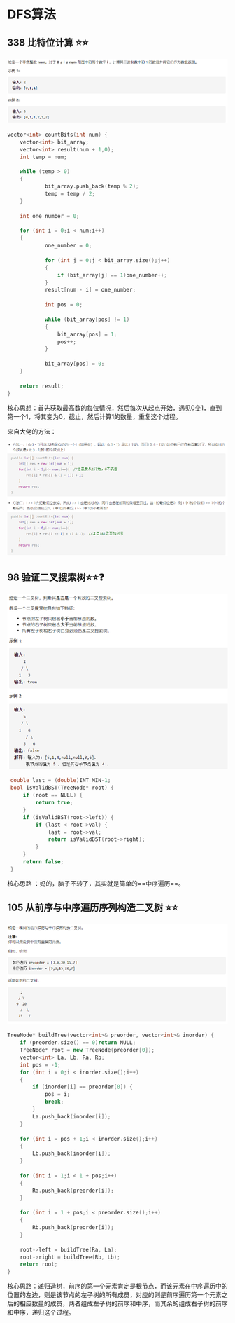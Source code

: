 # DFS算法

## 338 比特位计算 :star::star:

![image-20210303182630293](深度优先搜索.assets/image-20210303182630293.png)

```c++
vector<int> countBits(int num) {
    vector<int> bit_array;
    vector<int> result(num + 1,0);
    int temp = num;

    while (temp > 0)
    {
            bit_array.push_back(temp % 2);
            temp = temp / 2;
    }

    int one_number = 0;

    for (int i = 0;i < num;i++)
    {
            one_number = 0;

            for (int j = 0;j < bit_array.size();j++)
            {
                if (bit_array[j] == 1)one_number++;
            }
            result[num - i] = one_number;

            int pos = 0;

            while (bit_array[pos] != 1)
            {
                bit_array[pos] = 1;
                pos++;
            }

            bit_array[pos] = 0;
    }

    return result;
}
```

核心思想：首先获取最高数的每位情况，然后每次从起点开始，遇见0变1，直到第一个1，将其变为0，截止，然后计算1的数量，重复这个过程。

来自大佬的方法：

![image-20210303185308344](深度优先搜索.assets/image-20210303185308344.png)



## 98 验证二叉搜索树:star::star:❓️

![image-20210303185512764](深度优先搜索.assets/image-20210303185512764.png)

```c++
 double last = (double)INT_MIN-1;
 bool isValidBST(TreeNode* root) {
     if (root == NULL) {
    	 return true;
     }
     if (isValidBST(root->left)) {
         if (last < root->val) {
             last = root->val;
             return isValidBST(root->right);
         }
     }
     return false;
 }
```

核心思路 ：妈的，脑子不转了，其实就是简单的==中序遍历==。



##  105 从前序与中序遍历序列构造二叉树 :star::star:

![image-20210303200841345](深度优先搜索.assets/image-20210303200841345.png)

```c++
TreeNode* buildTree(vector<int>& preorder, vector<int>& inorder) {
    if (preorder.size() == 0)return NULL;
    TreeNode* root = new TreeNode(preorder[0]);
    vector<int> La, Lb, Ra, Rb;
    int pos = -1;
    for (int i = 0;i < inorder.size();i++)
    {
        if (inorder[i] == preorder[0]) {
            pos = i;
            break;
   		}
   	 	La.push_back(inorder[i]);
    }

    for (int i = pos + 1;i < inorder.size();i++)
    {
    	Lb.push_back(inorder[i]);
    }

    for (int i = 1;i < 1 + pos;i++)
    {
    	Ra.push_back(preorder[i]);
    }

    for (int i = 1 + pos;i < preorder.size();i++)
    {
    	Rb.push_back(preorder[i]);
    }

    root->left = buildTree(Ra, La);
    root->right = buildTree(Rb, Lb);
    return root;
}
```

核心思路：递归造树，前序的第一个元素肯定是根节点，而该元素在中序遍历中的位置的左边，则是该节点的左子树的所有成员，对应的则是前序遍历第一个元素之后的相应数量的成员，两者组成左子树的前序和中序，而其余的组成右子树的前序和中序，递归这个过程。





